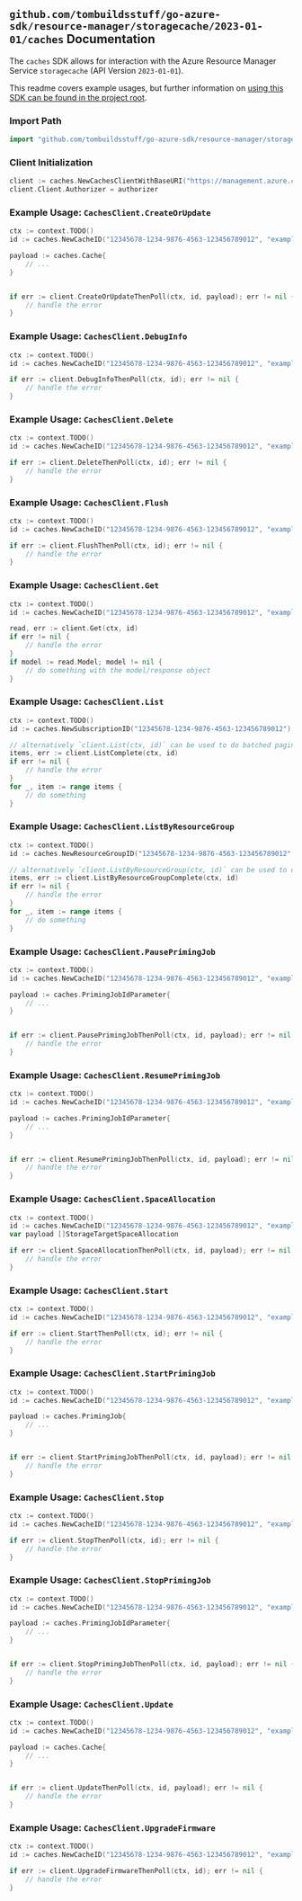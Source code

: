 
## `github.com/tombuildsstuff/go-azure-sdk/resource-manager/storagecache/2023-01-01/caches` Documentation

The `caches` SDK allows for interaction with the Azure Resource Manager Service `storagecache` (API Version `2023-01-01`).

This readme covers example usages, but further information on [using this SDK can be found in the project root](https://github.com/tombuildsstuff/go-azure-sdk/tree/main/docs).

### Import Path

```go
import "github.com/tombuildsstuff/go-azure-sdk/resource-manager/storagecache/2023-01-01/caches"
```


### Client Initialization

```go
client := caches.NewCachesClientWithBaseURI("https://management.azure.com")
client.Client.Authorizer = authorizer
```


### Example Usage: `CachesClient.CreateOrUpdate`

```go
ctx := context.TODO()
id := caches.NewCacheID("12345678-1234-9876-4563-123456789012", "example-resource-group", "cacheValue")

payload := caches.Cache{
	// ...
}


if err := client.CreateOrUpdateThenPoll(ctx, id, payload); err != nil {
	// handle the error
}
```


### Example Usage: `CachesClient.DebugInfo`

```go
ctx := context.TODO()
id := caches.NewCacheID("12345678-1234-9876-4563-123456789012", "example-resource-group", "cacheValue")

if err := client.DebugInfoThenPoll(ctx, id); err != nil {
	// handle the error
}
```


### Example Usage: `CachesClient.Delete`

```go
ctx := context.TODO()
id := caches.NewCacheID("12345678-1234-9876-4563-123456789012", "example-resource-group", "cacheValue")

if err := client.DeleteThenPoll(ctx, id); err != nil {
	// handle the error
}
```


### Example Usage: `CachesClient.Flush`

```go
ctx := context.TODO()
id := caches.NewCacheID("12345678-1234-9876-4563-123456789012", "example-resource-group", "cacheValue")

if err := client.FlushThenPoll(ctx, id); err != nil {
	// handle the error
}
```


### Example Usage: `CachesClient.Get`

```go
ctx := context.TODO()
id := caches.NewCacheID("12345678-1234-9876-4563-123456789012", "example-resource-group", "cacheValue")

read, err := client.Get(ctx, id)
if err != nil {
	// handle the error
}
if model := read.Model; model != nil {
	// do something with the model/response object
}
```


### Example Usage: `CachesClient.List`

```go
ctx := context.TODO()
id := caches.NewSubscriptionID("12345678-1234-9876-4563-123456789012")

// alternatively `client.List(ctx, id)` can be used to do batched pagination
items, err := client.ListComplete(ctx, id)
if err != nil {
	// handle the error
}
for _, item := range items {
	// do something
}
```


### Example Usage: `CachesClient.ListByResourceGroup`

```go
ctx := context.TODO()
id := caches.NewResourceGroupID("12345678-1234-9876-4563-123456789012", "example-resource-group")

// alternatively `client.ListByResourceGroup(ctx, id)` can be used to do batched pagination
items, err := client.ListByResourceGroupComplete(ctx, id)
if err != nil {
	// handle the error
}
for _, item := range items {
	// do something
}
```


### Example Usage: `CachesClient.PausePrimingJob`

```go
ctx := context.TODO()
id := caches.NewCacheID("12345678-1234-9876-4563-123456789012", "example-resource-group", "cacheValue")

payload := caches.PrimingJobIdParameter{
	// ...
}


if err := client.PausePrimingJobThenPoll(ctx, id, payload); err != nil {
	// handle the error
}
```


### Example Usage: `CachesClient.ResumePrimingJob`

```go
ctx := context.TODO()
id := caches.NewCacheID("12345678-1234-9876-4563-123456789012", "example-resource-group", "cacheValue")

payload := caches.PrimingJobIdParameter{
	// ...
}


if err := client.ResumePrimingJobThenPoll(ctx, id, payload); err != nil {
	// handle the error
}
```


### Example Usage: `CachesClient.SpaceAllocation`

```go
ctx := context.TODO()
id := caches.NewCacheID("12345678-1234-9876-4563-123456789012", "example-resource-group", "cacheValue")
var payload []StorageTargetSpaceAllocation

if err := client.SpaceAllocationThenPoll(ctx, id, payload); err != nil {
	// handle the error
}
```


### Example Usage: `CachesClient.Start`

```go
ctx := context.TODO()
id := caches.NewCacheID("12345678-1234-9876-4563-123456789012", "example-resource-group", "cacheValue")

if err := client.StartThenPoll(ctx, id); err != nil {
	// handle the error
}
```


### Example Usage: `CachesClient.StartPrimingJob`

```go
ctx := context.TODO()
id := caches.NewCacheID("12345678-1234-9876-4563-123456789012", "example-resource-group", "cacheValue")

payload := caches.PrimingJob{
	// ...
}


if err := client.StartPrimingJobThenPoll(ctx, id, payload); err != nil {
	// handle the error
}
```


### Example Usage: `CachesClient.Stop`

```go
ctx := context.TODO()
id := caches.NewCacheID("12345678-1234-9876-4563-123456789012", "example-resource-group", "cacheValue")

if err := client.StopThenPoll(ctx, id); err != nil {
	// handle the error
}
```


### Example Usage: `CachesClient.StopPrimingJob`

```go
ctx := context.TODO()
id := caches.NewCacheID("12345678-1234-9876-4563-123456789012", "example-resource-group", "cacheValue")

payload := caches.PrimingJobIdParameter{
	// ...
}


if err := client.StopPrimingJobThenPoll(ctx, id, payload); err != nil {
	// handle the error
}
```


### Example Usage: `CachesClient.Update`

```go
ctx := context.TODO()
id := caches.NewCacheID("12345678-1234-9876-4563-123456789012", "example-resource-group", "cacheValue")

payload := caches.Cache{
	// ...
}


if err := client.UpdateThenPoll(ctx, id, payload); err != nil {
	// handle the error
}
```


### Example Usage: `CachesClient.UpgradeFirmware`

```go
ctx := context.TODO()
id := caches.NewCacheID("12345678-1234-9876-4563-123456789012", "example-resource-group", "cacheValue")

if err := client.UpgradeFirmwareThenPoll(ctx, id); err != nil {
	// handle the error
}
```
